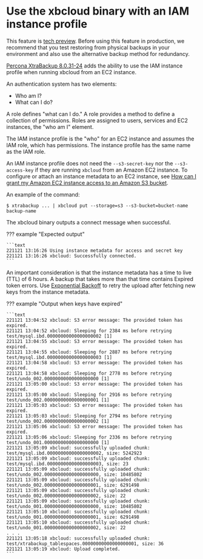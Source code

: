 # Use the xbcloud binary with an IAM instance profile

This feature is [tech preview](glossary/#tech-preview). Before using this feature in production, we recommend that you test restoring from physical backups in your environment and also use the alternative backup method for redundancy.

[Percona XtraBackup 8.0.31-24](release-notes/8.0/8.0.31-24.0.md) adds the ability to use the IAM instance profile when running xbcloud from an EC2 instance.

An authentication system has two elements:

* Who am I?
* What can I do?

A role defines "what can I do." A role provides a method to define a collection of permissions. Roles are assigned to users, services and EC2 instances, the "who am I" element.

The IAM instance profile is the "who" for an EC2 instance and assumes the IAM role, which has permissions. The instance profile has the same name as the IAM role.

An IAM instance profile does not need the `--s3-secret-key` nor the `--s3-access-key` if they are running `xbcloud` from an Amazon EC2 instance. To configure or attach an instance metadata to an EC2 instance, see [How can I grant my Amazon EC2 instance access to an Amazon S3 bucket](https://aws.amazon.com/premiumsupport/knowledge-center/ec2-instance-access-s3-bucket/). 

An example of the command:

```text
$ xtrabackup ... | xbcloud put --storage=s3 --s3-bucket=bucket-name backup-name
```

The xbcloud binary outputs a connect message when successful.

??? example "Expected output"

    ```text
    221121 13:16:26 Using instance metadata for access and secret key
    221121 13:16:26 xbcloud: Successfully connected.
    ```

An important consideration is that the instance metadata has a time to live (TTL) of 6 hours. A backup that takes more than that time contains Expired token errors. Use [Exponential Backoff](xbcloud-exbackoff.md) to retry the upload after fetching new keys from the instance metadata.

??? example "Output when keys have expired"

    ```text
    221121 13:04:52 xbcloud: S3 error message: The provided token has expired.
    221121 13:04:52 xbcloud: Sleeping for 2384 ms before retrying test/mysql.ibd.00000000000000000002 [1]
    221121 13:04:55 xbcloud: S3 error message: The provided token has expired.
    221121 13:04:55 xbcloud: Sleeping for 2887 ms before retrying test/mysql.ibd.00000000000000000003 [1]
    221121 13:04:58 xbcloud: S3 error message: The provided token has expired.
    221121 13:04:58 xbcloud: Sleeping for 2778 ms before retrying test/undo_002.00000000000000000000 [1]
    221121 13:05:00 xbcloud: S3 error message: The provided token has expired.
    221121 13:05:00 xbcloud: Sleeping for 2916 ms before retrying test/undo_002.00000000000000000001 [1]
    221121 13:05:03 xbcloud: S3 error message: The provided token has expired.
    221121 13:05:03 xbcloud: Sleeping for 2794 ms before retrying test/undo_002.00000000000000000002 [1]
    221121 13:05:06 xbcloud: S3 error message: The provided token has expired.
    221121 13:05:06 xbcloud: Sleeping for 2336 ms before retrying test/undo_001.00000000000000000000 [1]
    221121 13:05:09 xbcloud: successfully uploaded chunk: test/mysql.ibd.00000000000000000002, size: 5242923
    221121 13:05:09 xbcloud: successfully uploaded chunk: test/mysql.ibd.00000000000000000003, size: 23
    221121 13:05:09 xbcloud: successfully uploaded chunk: test/undo_002.00000000000000000000, size: 10485802
    221121 13:05:09 xbcloud: successfully uploaded chunk: test/undo_002.00000000000000000001, size: 6291498
    221121 13:05:09 xbcloud: successfully uploaded chunk: test/undo_002.00000000000000000002, size: 22
    221121 13:05:09 xbcloud: successfully uploaded chunk: test/undo_001.00000000000000000000, size: 10485802
    221121 13:05:10 xbcloud: successfully uploaded chunk: test/undo_001.00000000000000000001, size: 6291498
    221121 13:05:10 xbcloud: successfully uploaded chunk: test/undo_001.00000000000000000002, size: 22
    . . .
    221121 13:05:18 xbcloud: successfully uploaded chunk: test/xtrabackup_tablespaces.00000000000000000001, size: 36
    221121 13:05:19 xbcloud: Upload completed. 
    ```
